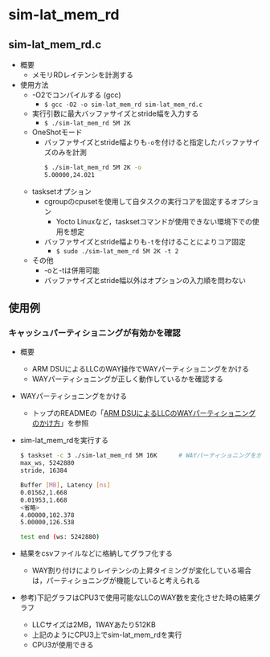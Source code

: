 # sim-lat_mem_rd

## sim-lat_mem_rd.c
- 概要
    - メモリRDレイテンシを計測する
- 使用方法
    - -O2でコンパイルする (gcc)
        - ``$ gcc -O2 -o sim-lat_mem_rd sim-lat_mem_rd.c ``
    - 実行引数に最大バッファサイズとstride幅を入力する
        - ``$ ./sim-lat_mem_rd 5M 2K``
    - OneShotモード
        - バッファサイズとstride幅よりも``-o``を付けると指定したバッファサイズのみを計測
            ```sh
            $ ./sim-lat_mem_rd 5M 2K -o
            5.00000,24.021
            ```
    - tasksetオプション
        - cgroupのcpusetを使用して自タスクの実行コアを固定するオプション
            - Yocto Linuxなど，tasksetコマンドが使用できない環境下での使用を想定
        - バッファサイズとstride幅よりも``-t``を付けることによりコア固定
            - ``$ sudo ./sim-lat_mem_rd 5M 2K -t 2``
    - その他
        - -oと-tは併用可能
        - バッファサイズとstride幅以外はオプションの入力順を問わない

## 使用例
### キャッシュパーティショニングが有効かを確認
- 概要
    - ARM DSUによるLLCのWAY操作でWAYパーティショニングをかける
    - WAYパーティショニングが正しく動作しているかを確認する
- WAYパーティショニングをかける
    -  トップのREADMEの「[ARM DSUによるLLCのWAYパーティショニングのかけ方](../../README.md/#arm-dsuによるllcのwayパーティショニングのかけ方)」を参照
- sim-lat_mem_rdを実行する
    ```sh
    $ taskset -c 3 ./sim-lat_mem_rd 5M 16K      # WAYパーティショニングをかけるためtaskset(-tでも可)
    max_ws, 5242880
    stride, 16384

    Buffer [MB], Latency [ns]
    0.01562,1.668
    0.01953,1.668
    <省略>
    4.00000,102.378
    5.00000,126.538

    test end (ws: 5242880)
    ```
- 結果をcsvファイルなどに格納してグラフ化する
    - WAY割り付けによりレイテンシの上昇タイミングが変化している場合は，パーティショニングが機能していると考えられる

- 参考)下記グラフはCPU3で使用可能なLLCのWAY数を変化させた時の結果グラフ
    - LLCサイズは2MB，1WAYあたり512KB
    - 上記のようにCPU3上でsim-lat_mem_rdを実行
    - CPU3が使用できる
